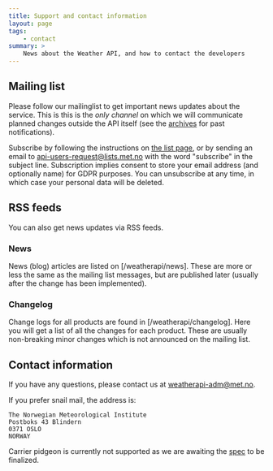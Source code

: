 ```yaml
---
title: Support and contact information
layout: page
tags:
    - contact
summary: >
    News about the Weather API, and how to contact the developers
---
```


## Mailing list

Please follow our mailinglist to get important news updates about the service.
This is this is the *only channel* on which we will communicate planned changes
outside the API itself (see the [archives](http://lists.met.no/pipermail/api-users/)
for past notifications).

Subscribe by following the instructions on [the list page](http://lists.met.no/mailman/listinfo/api-users),
or by sending an email to <api-users-request@lists.met.no> with the word "subscribe" in the subject line.
Subscription implies consent to store your email address (and optionally name) for GDPR purposes.
You can unsubscribe at any time, in which case your personal data will be deleted.

## RSS feeds

You can also get news updates via RSS feeds.

### News

News (blog) articles are listed on [/weatherapi/news]. These are more or less the
same as the mailing list messages, but are published later (usually after the change
has been implemented).

### Changelog

Change logs for all products are found in [/weatherapi/changelog]. Here you will
get a list of all the changes for each product. These are usually non-breaking
minor changes which is not announced on the mailing list.

## Contact information

If you have any questions, please contact us at <weatherapi-adm@met.no>.

If you prefer snail mail, the address is:

    The Norwegian Meteorological Institute
    Postboks 43 Blindern
    0371 OSLO
    NORWAY

Carrier pidgeon is currently not supported as we are awaiting the
[spec](https://tools.ietf.org/html/rfc2549) to be finalized.
